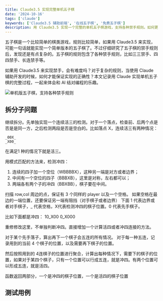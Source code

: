 ```yaml
---
title: Claude3.5 实现完整单机五子棋
date: '2024-10-16'
tags: ['claude']
keywords: ['Claude3.5 辅助前端', '在线五子棋', '免费五子棋']
description: 用 Claude3.5 实现一个完整的单机五子棋游戏，支持各种禁手规则。如何更好的利用 AI 解决复杂问题，并让 AI 写测试用例来保证逻辑的正确性，本文会给你一个答案。
---
```


五子棋是一个比较简单的棋类游戏，规则比较简单，如果用 Claude3.5 来实现，可能一句话就能实现一个简单版本的五子棋了。不过仔细研究了五子棋的禁手规则后，发现还是有点复杂的。五子棋的规则包含了各种禁手规则，比如三三禁手、四四禁手、长连禁手等。

如果用 Claude3.5 来实现禁手，会有难度吗？对于复杂的规则，当使用 Claude 辅助开发的时候，如何才能保证实现的正确性？本文记录用 Claude 实现单机五子棋的完整过程，一起来体会和 AI 结对编程的乐趣。

![单机版五子棋，支持各种禁手规则](https://slefboot-1251736664.file.myqcloud.com/20241016_ai_gallery_gomoku_blogcover.png)

## 拆分子问题

继续拆分。先单独实现一个连续活三的检测。对于一个落点，检查前、后两个点是否是是同一方，之后检测两段是否是空白的。比如落点 X，连续活三有两种情况：

```
_00X_
_X00_
```

在满足1 种的情况下就是活三。

用模式匹配的方法来，检测冲四：
1. 连续的四子加一个空位（WBBBBX），这种另一端是对方或者边界；
2. 中间有一个空位的四子（BBBXB），这里是对称，左右都可以；
3. 两端各有两个子的冲四（BBXBB），棋子要在中间。

扫描 row,col 周边的点，保证有 3 个同样的 player 以及一个空格。
如果空格在最边的一端位置，还要保证另一端有阻挡（对手棋子或者边界）
下面 1 代表边界或者对手棋子，_ 代表空格，X代表检测冲四的棋子位置。0 代表先手棋子。

比如下面都是冲四：
10_X00 
0_X000

重修修改这里，不单独判断冲四。直接增加一个计算活四或者冲四连接的方法。

对于某个先手落子，算出再下一个棋子会五连的所有情况。
对于每一种五连，记录用到的当前 4 个棋子的位置，以及需要再下棋子的位置。

然后按照用到的 4连棋子的位置进行聚合，计算出每种情况下，需要下的棋子的位置，如果对于某四个棋子，只有一个位置可以行成五连，就是冲四。有两个位置可以形成五连，就是活四。

函数返回两部分，一个是冲四的棋子位置，一个是活四的棋子位置

## 测试用例

